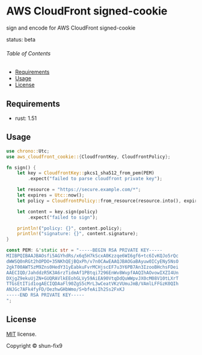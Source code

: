 # AWS CloudFront signed-cookie

sign and encode for AWS CloudFront signed-cookie

status: beta

###### Table of Contents

-   [Requirements](#Requirements)
-   [Usage](#Usage)
-   [License](#License)

## Requirements

-   rust: 1.51

## Usage

```rust
use chrono::Utc;
use aws_cloudfront_cookie::{CloudfrontKey, CloudfrontPolicy};

fn sign() {
    let key = CloudfrontKey::pkcs1_sha512_from_pem(PEM)
        .expect("failed to parse cloudfront private key");

    let resource = "https://secure.example.com/*";
    let expires = Utc::now();
    let policy = CloudfrontPolicy::from_resource(resource.into(), expires.timestamp());

    let content = key.sign(policy)
        .expect("failed to sign");

    println!("policy: {}", content.policy);
    println!("signature: {}", content.signature);
}

const PEM: &'static str = "-----BEGIN RSA PRIVATE KEY-----
MIIBPQIBAAJBAOsfi5AGYhdRs/x6q5H7kScxA0Kzzqe6WI6gf6+tc6IvKQJo5rQc
dWWSQ0nRGt2hOPDO+35NKhQEjBQxPh/v7n0CAwEAAQJBAOGaBAyuw0ICyENy5NsO
2gkT00AWTSzM9Zns0HedY31yEabkuFvrMCHjscEF7u3Y6PB7An3IzooBHchsFDei
AAECIQD/JahddzR5K3A6rzTidmAf1PBtqi7296EnWv8WvpfAAQIhAOvowIXZI4Un
DXjgZ9ekuUjZN+GUQRAVlkEEohGLVy59AiEA90VtqDdQuWWpvJX0cM08V10tLXrT
TTGsEtITid1ogAECIQDAaFl90ZgS5cMrL3wCeatVKzVUmuJmB/VAmlLFFGzK0QIh
ANJGc7AFk4fyFD/OezhwGHbWmo/S+bfeAiIh2Ss2FxKJ
-----END RSA PRIVATE KEY-----
";
```

## License

[MIT](LICENSE) license.

Copyright &copy; shun-fix9
